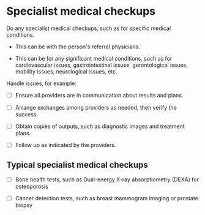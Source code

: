 # Specialist medical checkups

Do any specialist medical checkups, such as for specific medical conditions.

* This can be with the person's referral physicians.

* This can be for any significant medical conditions, such as for cardiovascular issues, gastrointestinal issues, gerontological issues, mobility issues, neurological issues, etc.

Handle issues, for example:

- [ ] Ensure all providers are in communication about results and plans.

- [ ] Arrange exchanges among providers as needed, then verify the success.

- [ ] Obtain copies of outputs, such as diagnostic images and treatment plans.

- [ ] Follow up as indicated by the providers.


## Typical specialist medical checkups

- [ ] Bone health tests, such as Dual-energy X-ray absorptiometry (DEXA) for osteoporosis

- [ ] Cancer detection tests, such as breast mammogram imaging or prostate biopsy
  
